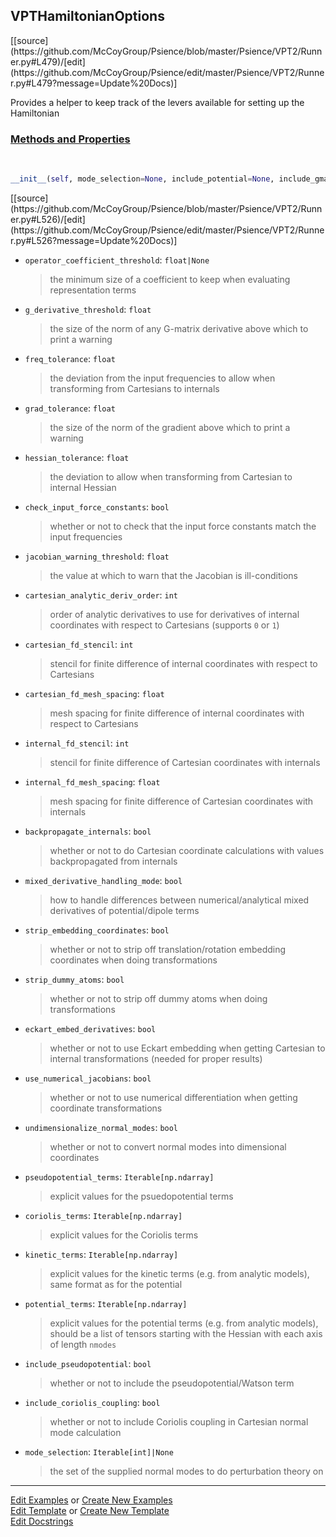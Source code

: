 ## <a id="Psience.VPT2.Runner.VPTHamiltonianOptions">VPTHamiltonianOptions</a> 
<div class="docs-source-link" markdown="1">
[[source](https://github.com/McCoyGroup/Psience/blob/master/Psience/VPT2/Runner.py#L479)/[edit](https://github.com/McCoyGroup/Psience/edit/master/Psience/VPT2/Runner.py#L479?message=Update%20Docs)]
</div>

Provides a helper to keep track of the levers available for
setting up the Hamiltonian

<div class="collapsible-section">
 <div class="collapsible-section collapsible-section-header" markdown="1">
 
### <a class="collapse-link" data-toggle="collapse" href="#methods">Methods and Properties</a> <a class="float-right" data-toggle="collapse" href="#methods"><i class="fa fa-chevron-down"></i></a>

 </div>
 <div class="collapsible-section collapsible-section-body collapse" id="methods" markdown="1">

<a id="Psience.VPT2.Runner.VPTHamiltonianOptions.__init__" class="docs-object-method">&nbsp;</a> 
```python
__init__(self, mode_selection=None, include_potential=None, include_gmatrix=None, include_coriolis_coupling=None, include_pseudopotential=None, potential_terms=None, kinetic_terms=None, coriolis_terms=None, pseudopotential_terms=None, dipole_terms=None, dipole_derivatives=None, undimensionalize_normal_modes=None, use_numerical_jacobians=None, eckart_embed_derivatives=None, eckart_embed_planar_ref_tolerance=None, strip_dummy_atoms=None, strip_embedding_coordinates=None, mixed_derivative_handling_mode=None, backpropagate_internals=None, direct_propagate_cartesians=None, zero_mass_term=None, internal_fd_mesh_spacing=None, internal_fd_stencil=None, cartesian_fd_mesh_spacing=None, cartesian_fd_stencil=None, cartesian_analytic_deriv_order=None, internal_by_cartesian_order=None, cartesian_by_internal_order=None, jacobian_warning_threshold=None, check_input_force_constants=None, hessian_tolerance=None, grad_tolerance=None, freq_tolerance=None, g_derivative_threshold=None, gmatrix_tolerance=None, use_internal_modes=None, use_cartesian_kinetic_energy=None, operator_coefficient_threshold=None): 
```
<div class="docs-source-link" markdown="1">
[[source](https://github.com/McCoyGroup/Psience/blob/master/Psience/VPT2/Runner.py#L526)/[edit](https://github.com/McCoyGroup/Psience/edit/master/Psience/VPT2/Runner.py#L526?message=Update%20Docs)]
</div>


- `operator_coefficient_threshold`: `float|None`
    >the minimum size of a coefficient to keep when evaluating representation terms
- `g_derivative_threshold`: `float`
    >the size of the norm of any G-matrix derivative above which to print a warning
- `freq_tolerance`: `float`
    >the deviation from the input frequencies to allow when transforming from Cartesians to internals
- `grad_tolerance`: `float`
    >the size of the norm of the gradient above which to print a warning
- `hessian_tolerance`: `float`
    >the deviation to allow when transforming from Cartesian to internal Hessian
- `check_input_force_constants`: `bool`
    >whether or not to check that the input force constants match the input frequencies
- `jacobian_warning_threshold`: `float`
    >the value at which to warn that the Jacobian is ill-conditions
- `cartesian_analytic_deriv_order`: `int`
    >order of analytic derivatives to use for derivatives of internal coordinates with respect to Cartesians (supports `0` or `1`)
- `cartesian_fd_stencil`: `int`
    >stencil for finite difference of internal coordinates with respect to Cartesians
- `cartesian_fd_mesh_spacing`: `float`
    >mesh spacing for finite difference of internal coordinates with respect to Cartesians
- `internal_fd_stencil`: `int`
    >stencil for finite difference of Cartesian coordinates with internals
- `internal_fd_mesh_spacing`: `float`
    >mesh spacing for finite difference of Cartesian coordinates with internals
- `backpropagate_internals`: `bool`
    >whether or not to do Cartesian coordinate calculations with values backpropagated from internals
- `mixed_derivative_handling_mode`: `bool`
    >how to handle differences between numerical/analytical mixed derivatives of potential/dipole terms
- `strip_embedding_coordinates`: `bool`
    >whether or not to strip off translation/rotation embedding coordinates when doing transformations
- `strip_dummy_atoms`: `bool`
    >whether or not to strip off dummy atoms when doing transformations
- `eckart_embed_derivatives`: `bool`
    >whether or not to use Eckart embedding when getting Cartesian to internal transformations (needed for proper results)
- `use_numerical_jacobians`: `bool`
    >whether or not to use numerical differentiation when getting coordinate transformations
- `undimensionalize_normal_modes`: `bool`
    >whether or not to convert normal modes into dimensional coordinates
- `pseudopotential_terms`: `Iterable[np.ndarray]`
    >explicit values for the psuedopotential terms
- `coriolis_terms`: `Iterable[np.ndarray]`
    >explicit values for the Coriolis terms
- `kinetic_terms`: `Iterable[np.ndarray]`
    >explicit values for the kinetic terms (e.g. from analytic models), same format as for the potential
- `potential_terms`: `Iterable[np.ndarray]`
    >explicit values for the potential terms (e.g. from analytic models), should be a list of tensors starting with the Hessian with each axis of length `nmodes`
- `include_pseudopotential`: `bool`
    >whether or not to include the pseudopotential/Watson term
- `include_coriolis_coupling`: `bool`
    >whether or not to include Coriolis coupling in Cartesian normal mode calculation
- `mode_selection`: `Iterable[int]|None`
    >the set of the supplied normal modes to do perturbation theory on

 </div>
</div>






___

[Edit Examples](https://github.com/McCoyGroup/Psience/edit/gh-pages/ci/examples/Psience/VPT2/Runner/VPTHamiltonianOptions.md) or 
[Create New Examples](https://github.com/McCoyGroup/Psience/new/gh-pages/?filename=ci/examples/Psience/VPT2/Runner/VPTHamiltonianOptions.md) <br/>
[Edit Template](https://github.com/McCoyGroup/Psience/edit/gh-pages/ci/docs/Psience/VPT2/Runner/VPTHamiltonianOptions.md) or 
[Create New Template](https://github.com/McCoyGroup/Psience/new/gh-pages/?filename=ci/docs/templates/Psience/VPT2/Runner/VPTHamiltonianOptions.md) <br/>
[Edit Docstrings](https://github.com/McCoyGroup/Psience/edit/master/Psience/VPT2/Runner.py#L479?message=Update%20Docs)